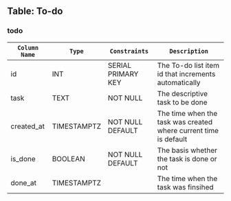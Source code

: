 ## Table: To-do

### todo

| `Column Name` | `Type`      | `Constraints`          | `Description`                                                    |
| ------------- | ----------- | ---------------------- | ---------------------------------------------------------------- |
| id            | INT         | SERIAL PRIMARY KEY     | The To-do list item id that increments automatically             |
| task          | TEXT        | NOT NULL               | The descriptive task to be done                                  |
| created_at    | TIMESTAMPTZ | NOT NULL DEFAULT       | The time when the task was created where current time is default |
| is_done       | BOOLEAN     | NOT NULL DEFAULT       | The basis whether the task is done or not                        |
| done_at       | TIMESTAMPTZ |                        | The time when the task was finsihed                              |

